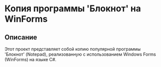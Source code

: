 # Копия программы 'Блокнот' на WinForms

## Описание

Этот проект представляет собой копию популярной программы 'Блокнот' (Notepad), реализованную с использованием Windows Forms (WinForms) на языке C#.
